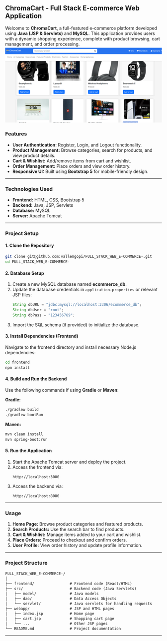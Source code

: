 ## **ChromaCart - Full Stack E-commerce Web Application**

Welcome to **ChromaCart**, a full-featured e-commerce platform developed using **Java (JSP & Servlets)** and **MySQL**. This application provides users with a dynamic shopping experience, complete with product browsing, cart management, and order processing.
![ChromaCart Banner](https://github.com/vallemgopi/FULL_STACK_WEB_E-COMMERCE-/blob/main/Screenshot%202024-10-15%20004820.png)

### **Features**
- **User Authentication:** Register, Login, and Logout functionality.
- **Product Management:** Browse categories, search for products, and view product details.
- **Cart & Wishlist:** Add/remove items from cart and wishlist.
- **Order Management:** Place orders and view order history.
- **Responsive UI:** Built using **Bootstrap 5** for mobile-friendly design.

---

### **Technologies Used**
- **Frontend:** HTML, CSS, Bootstrap 5
- **Backend:** Java, JSP, Servlets
- **Database:** MySQL
- **Server:** Apache Tomcat

---

### **Project Setup**

#### 1. Clone the Repository
```bash
git clone git@github.com:vallemgopi/FULL_STACK_WEB_E-COMMERCE-.git
cd FULL_STACK_WEB_E-COMMERCE-
```

#### 2. Database Setup
1. Create a new MySQL database named **ecommerce_db**.
2. Update the database credentials in `application.properties` or relevant JSP files:
   ```java
   String dbURL = "jdbc:mysql://localhost:3306/ecommerce_db";
   String dbUser = "root";
   String dbPass = "123456789";
   ```
3. Import the SQL schema (if provided) to initialize the database.

#### 3. Install Dependencies (Frontend)
Navigate to the frontend directory and install necessary Node.js dependencies:
```bash
cd frontend
npm install
```

#### 4. Build and Run the Backend
Use the following commands if using **Gradle** or **Maven**:

**Gradle:**
```bash
./gradlew build
./gradlew bootRun
```

**Maven:**
```bash
mvn clean install
mvn spring-boot:run
```

#### 5. Run the Application
1. Start the Apache Tomcat server and deploy the project.
2. Access the frontend via:
   ```
   http://localhost:3000
   ```
3. Access the backend via:
   ```
   http://localhost:8080
   ```

---

### **Usage**
1. **Home Page:** Browse product categories and featured products.
2. **Search Products:** Use the search bar to find products.
3. **Cart & Wishlist:** Manage items added to your cart and wishlist.
4. **Place Orders:** Proceed to checkout and confirm orders.
5. **User Profile:** View order history and update profile information.

---

### **Project Structure**
```
FULL_STACK_WEB_E-COMMERCE-/
│
├── frontend/                # Frontend code (React/HTML)
├── src/                     # Backend code (Java Servlets)
│   ├── model/               # Java models
│   ├── dao/                 # Data Access Objects
│   └── servlet/             # Java servlets for handling requests
├── webapp/                  # JSP and HTML pages
│   ├── index.jsp            # Home page
│   ├── cart.jsp             # Shopping cart page
│   └── ...                  # Other JSP pages
└── README.md                # Project documentation
```

---

